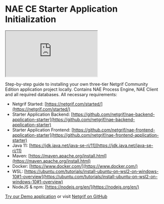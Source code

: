 # NAE CE Starter Application Initialization

<div class="container">
    <iframe class="responsive-iframe" src="https://www.youtube.com/embed/gMCw6e6bqh8" title="YouTube video player"
    allow="accelerometer; autoplay; clipboard-write; encrypted-media; gyroscope; picture-in-picture"
    allowfullscreen></iframe>
</div>

Step-by-step guide to installing your own three-tier Netgrif Community Edition application project locally. Contains NAE
Process Engine, NAE Client and all required databases. All necessary requirements:

* Netgrif Started: [https://netgrif.com/started/](https://netgrif.com/started/)
* Starter Application Backend: [https://github.com/netgrif/nae-backend-application-starter](https://github.com/netgrif/nae-backend-application-starter)
* Starter Application Frontend: [https://github.com/netgrif/nae-frontend-application-starter](https://github.com/netgrif/nae-frontend-application-starter)
* Java 11: [https://jdk.java.net/java-se-ri/11](https://jdk.java.net/java-se-ri/11)
* Maven: [https://maven.apache.org/install.html](https://maven.apache.org/install.html)
* Docker: [https://www.docker.com/](https://www.docker.com/)
* WSL: [https://ubuntu.com/tutorials/install-ubuntu-on-wsl2-on-windows-10#1-overview](https://ubuntu.com/tutorials/install-ubuntu-on-wsl2-on-windows-10#1-overview)
* NodeJS & npm: [https://nodejs.org/en/](https://nodejs.org/en/)

[Try our Demo application](https://etask.netgrif.cloud/)
or visit [Netgrif on GitHub](https://github.com/netgrif)
